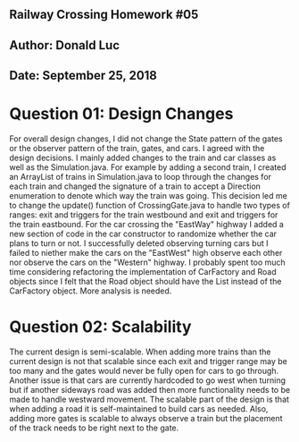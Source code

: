 Railway Crossing Homework #05
-----------------------------
## Author: Donald Luc  
## Date: September 25, 2018  


# Question 01: Design Changes
For overall design changes, I did not change the State pattern of the gates or the observer pattern of the train, gates, and cars. I agreed with the design decisions. I mainly added changes to the train and car classes as well as the Simulation.java. For example by adding a second train, I created an ArrayList of trains in Simulation.java to loop through the changes for each train and changed the signature of a train to accept a Direction enumeration to denote which way the train was going. This decision led me to change the update() function of CrossingGate.java to handle two types of ranges: exit and triggers for the train westbound and exit and triggers for the train eastbound. For the car crossing the "EastWay" highway I added a new section of code in the car constructor to randomize whether the car plans to turn or not. I successfully deleted observing turning cars but I failed to niether make the cars on the "EastWest" high observe each other nor observe the cars on the "Western" highway. I probably spent too much time considering refactoring the implementation of CarFactory and Road objects since I felt that the Road object should have the List<Car> instead of the CarFactory object. More analysis is needed.


# Question 02: Scalability
The current design is semi-scalable. When adding more trains than the current design is not that scalable since each exit and trigger range may be too many and the gates would never be fully open for cars to go through. Another issue is that cars are currently hardcoded to go west when turning but if another sideways road was added then more functionality needs to be made to handle westward movement. The scalable part of the design is that when adding a road it is self-maintained to build cars as needed. Also, adding more gates is scalable to always observe a train but the placement of the track needs to be right next to the gate.
